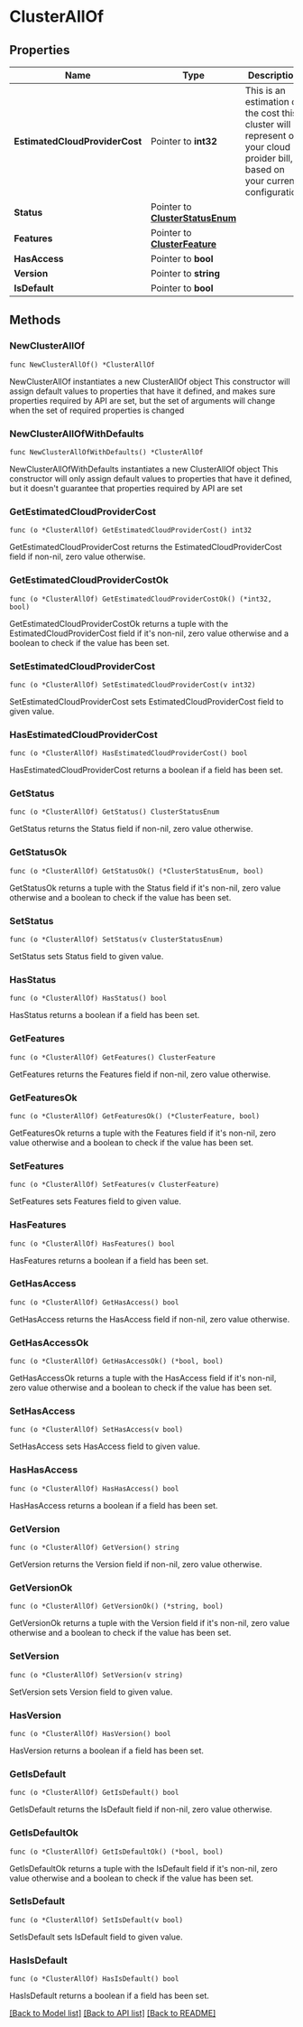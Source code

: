 # ClusterAllOf

## Properties

Name | Type | Description | Notes
------------ | ------------- | ------------- | -------------
**EstimatedCloudProviderCost** | Pointer to **int32** | This is an estimation of the cost this cluster will represent on your cloud proider bill, based on your current configuration | [optional] 
**Status** | Pointer to [**ClusterStatusEnum**](ClusterStatusEnum.md) |  | [optional] 
**Features** | Pointer to [**ClusterFeature**](ClusterFeature.md) |  | [optional] 
**HasAccess** | Pointer to **bool** |  | [optional] 
**Version** | Pointer to **string** |  | [optional] 
**IsDefault** | Pointer to **bool** |  | [optional] 

## Methods

### NewClusterAllOf

`func NewClusterAllOf() *ClusterAllOf`

NewClusterAllOf instantiates a new ClusterAllOf object
This constructor will assign default values to properties that have it defined,
and makes sure properties required by API are set, but the set of arguments
will change when the set of required properties is changed

### NewClusterAllOfWithDefaults

`func NewClusterAllOfWithDefaults() *ClusterAllOf`

NewClusterAllOfWithDefaults instantiates a new ClusterAllOf object
This constructor will only assign default values to properties that have it defined,
but it doesn't guarantee that properties required by API are set

### GetEstimatedCloudProviderCost

`func (o *ClusterAllOf) GetEstimatedCloudProviderCost() int32`

GetEstimatedCloudProviderCost returns the EstimatedCloudProviderCost field if non-nil, zero value otherwise.

### GetEstimatedCloudProviderCostOk

`func (o *ClusterAllOf) GetEstimatedCloudProviderCostOk() (*int32, bool)`

GetEstimatedCloudProviderCostOk returns a tuple with the EstimatedCloudProviderCost field if it's non-nil, zero value otherwise
and a boolean to check if the value has been set.

### SetEstimatedCloudProviderCost

`func (o *ClusterAllOf) SetEstimatedCloudProviderCost(v int32)`

SetEstimatedCloudProviderCost sets EstimatedCloudProviderCost field to given value.

### HasEstimatedCloudProviderCost

`func (o *ClusterAllOf) HasEstimatedCloudProviderCost() bool`

HasEstimatedCloudProviderCost returns a boolean if a field has been set.

### GetStatus

`func (o *ClusterAllOf) GetStatus() ClusterStatusEnum`

GetStatus returns the Status field if non-nil, zero value otherwise.

### GetStatusOk

`func (o *ClusterAllOf) GetStatusOk() (*ClusterStatusEnum, bool)`

GetStatusOk returns a tuple with the Status field if it's non-nil, zero value otherwise
and a boolean to check if the value has been set.

### SetStatus

`func (o *ClusterAllOf) SetStatus(v ClusterStatusEnum)`

SetStatus sets Status field to given value.

### HasStatus

`func (o *ClusterAllOf) HasStatus() bool`

HasStatus returns a boolean if a field has been set.

### GetFeatures

`func (o *ClusterAllOf) GetFeatures() ClusterFeature`

GetFeatures returns the Features field if non-nil, zero value otherwise.

### GetFeaturesOk

`func (o *ClusterAllOf) GetFeaturesOk() (*ClusterFeature, bool)`

GetFeaturesOk returns a tuple with the Features field if it's non-nil, zero value otherwise
and a boolean to check if the value has been set.

### SetFeatures

`func (o *ClusterAllOf) SetFeatures(v ClusterFeature)`

SetFeatures sets Features field to given value.

### HasFeatures

`func (o *ClusterAllOf) HasFeatures() bool`

HasFeatures returns a boolean if a field has been set.

### GetHasAccess

`func (o *ClusterAllOf) GetHasAccess() bool`

GetHasAccess returns the HasAccess field if non-nil, zero value otherwise.

### GetHasAccessOk

`func (o *ClusterAllOf) GetHasAccessOk() (*bool, bool)`

GetHasAccessOk returns a tuple with the HasAccess field if it's non-nil, zero value otherwise
and a boolean to check if the value has been set.

### SetHasAccess

`func (o *ClusterAllOf) SetHasAccess(v bool)`

SetHasAccess sets HasAccess field to given value.

### HasHasAccess

`func (o *ClusterAllOf) HasHasAccess() bool`

HasHasAccess returns a boolean if a field has been set.

### GetVersion

`func (o *ClusterAllOf) GetVersion() string`

GetVersion returns the Version field if non-nil, zero value otherwise.

### GetVersionOk

`func (o *ClusterAllOf) GetVersionOk() (*string, bool)`

GetVersionOk returns a tuple with the Version field if it's non-nil, zero value otherwise
and a boolean to check if the value has been set.

### SetVersion

`func (o *ClusterAllOf) SetVersion(v string)`

SetVersion sets Version field to given value.

### HasVersion

`func (o *ClusterAllOf) HasVersion() bool`

HasVersion returns a boolean if a field has been set.

### GetIsDefault

`func (o *ClusterAllOf) GetIsDefault() bool`

GetIsDefault returns the IsDefault field if non-nil, zero value otherwise.

### GetIsDefaultOk

`func (o *ClusterAllOf) GetIsDefaultOk() (*bool, bool)`

GetIsDefaultOk returns a tuple with the IsDefault field if it's non-nil, zero value otherwise
and a boolean to check if the value has been set.

### SetIsDefault

`func (o *ClusterAllOf) SetIsDefault(v bool)`

SetIsDefault sets IsDefault field to given value.

### HasIsDefault

`func (o *ClusterAllOf) HasIsDefault() bool`

HasIsDefault returns a boolean if a field has been set.


[[Back to Model list]](../README.md#documentation-for-models) [[Back to API list]](../README.md#documentation-for-api-endpoints) [[Back to README]](../README.md)


